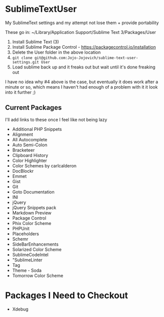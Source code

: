 SublimeTextUser
===============

My SublimeText settings and my attempt not lose them + provide portability

These go in:
~/Library/Application Support/Sublime Text 3/Packages/User

1. Install Sublime Text (3)
2. Install Sublime Package Control - https://packagecontrol.io/installation
3. Delete the User folder in the above location
4. `git clone git@github.com:Jojo-Jojovich/sublime-text-user-settings.git User`
5. Load sublime back up and it freaks out but wait until it's done freaking out

I have no idea why #4 above is the case, but eventually it does work after a minute
or so, which means I haven't had enough of a problem with it it look into it further ;)

## Current Packages ##

I'll add links to these once I feel like not being lazy

* Additional PHP Snippets
* Alignment
* All Autocomplete
* Auto Semi-Colon
* Bracketeer
* Clipboard History
* Color Highlighter
* Color Schemes by carlcalderon
* DocBlockr
* Emmet
* Gist
* Git
* Goto Documentation
* INI
* jQuery
* jQuery Snippets pack
* Markdown Preview
* Package Control
* Phix Color Scheme
* PHPUnit
* Placeholders
* Schemr
* SideBarEnhancements
* Solarized Color Scheme
* SublimeCodeIntel
* "SublimeLinter
* Tag
* Theme - Soda
* Tomorrow Color Scheme

# Packages I Need to Checkout

* Xdebug
